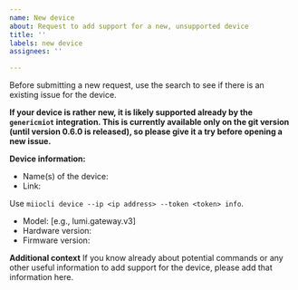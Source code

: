 ```yaml
---
name: New device
about: Request to add support for a new, unsupported device
title: ''
labels: new device
assignees: ''

---
```


Before submitting a new request, use the search to see if there is an existing issue for the device.

**If your device is rather new, it is likely supported already by the `genericmiot` integration. This is currently available only on the git version (until version 0.6.0 is released), so please give it a try before opening a new issue.**

**Device information:**

  - Name(s) of the device:
  - Link:

Use `miiocli device --ip <ip address> --token <token> info`.

  - Model: [e.g., lumi.gateway.v3]
  - Hardware version:
  - Firmware version:

**Additional context**
If you know already about potential commands or any other useful information to add support for the device, please add that information here.
